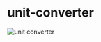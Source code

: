 # unit-converter
![unit converter](https://user-images.githubusercontent.com/69244827/226195984-4ed2c6e2-fd0d-42e1-a8ec-012e021d535a.jpg)
